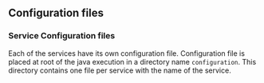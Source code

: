 ## Configuration files

### Service Configuration files
Each of the services have its own configuration file. Configuration file is placed at root of the java execution in a 
directory name `configuration`. This directory contains one file per service with the name of the service.

